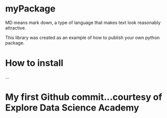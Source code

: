 # myPackage

MD means mark down, a type of language that makes text look reasonably attractive.

This library was created as an example of how to publish your own python package.

# How to install

...

# My first Github commit...courtesy of Explore Data Science Academy
